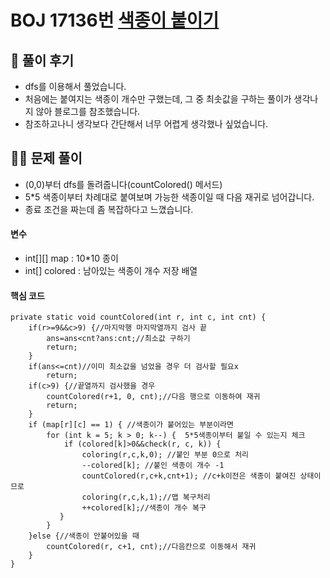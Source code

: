 # BOJ 17136번 [색종이 붙이기](https://www.acmicpc.net/problem/17136)

## 🌈 풀이 후기
- dfs를 이용해서 풀었습니다.
- 처음에는 붙여지는 색종이 개수만 구했는데, 그 중 최솟값을 구하는 풀이가 생각나지 않아 블로그를 참조했습니다.
- 참조하고나니 생각보다 간단해서 너무 어렵게 생각했나 싶었습니다.
## 👩‍🏫 문제 풀이
- (0,0)부터 dfs를 돌려줍니다(countColored() 메서드)
- 5*5 색종이부터 차례대로 붙여보며 가능한 색종이일 때 다음 재귀로 넘어갑니다.
- 종료 조건을 짜는데 좀 복잡하다고 느꼈습니다.

 #### 변수
- int[][] map : 10*10 종이
- int[] colored : 남아있는 색종이 개수 저장 배열
 #### 핵심 코드

```
private static void countColored(int r, int c, int cnt) {
    if(r>=9&&c>9) {//마지막행 마지막열까지 검사 끝
        ans=ans<cnt?ans:cnt;//최소값 구하기
        return;
    }
    if(ans<=cnt)//이미 최소값을 넘었을 경우 더 검사할 필요x
        return;
    if(c>9) {//끝열까지 검사했을 경우
        countColored(r+1, 0, cnt);//다음 행으로 이동하여 재귀
        return;
    }
    if (map[r][c] == 1) { //색종이가 붙어있는 부분이라면
        for (int k = 5; k > 0; k--) {  5*5색종이부터 붙일 수 있는지 체크
            if (colored[k]>0&&check(r, c, k)) {
                coloring(r,c,k,0); //붙인 부분 0으로 처리
                --colored[k]; //붙인 색종이 개수 -1
                countColored(r,c+k,cnt+1); //c+k이전은 색종이 붙여진 상태이므로
                coloring(r,c,k,1);//맵 복구처리
                ++colored[k];//색종이 개수 복구
           }
        }
    }else {//색종이 안붙어있을 때
        countColored(r, c+1, cnt);//다음칸으로 이동해서 재귀
    }
}
```
